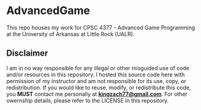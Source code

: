 # AdvancedGame
This repo houses my work for CPSC 4377 - Advanced Game Programming at the University of Arkansas at Little Rock (UALR).

## Disclaimer
I am in no way responsible for any illegal or other misguided use of code and/or resources in this repository. I hosted this source code here with permission of my instructor and am not responsible for its use, copy, or redistribution. If you would like to reuse, modify, or redistribute this code, you **MUST** contact me personally at **kingzach77@gmail.com**. For other owernship details, please refer to the LICENSE in this repository.
